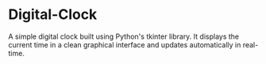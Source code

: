 # Digital-Clock
A simple digital clock built using Python's tkinter library. It displays the current time in a clean graphical interface and updates automatically in real-time. 
